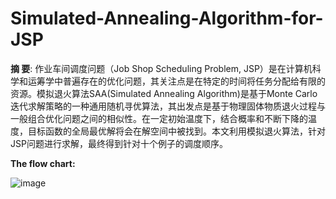 # Simulated-Annealing-Algorithm-for-JSP

**摘  要**:	作业车间调度问题（Job Shop Scheduling Problem, JSP）是在计算机科学和运筹学中普遍存在的优化问题，其关注点是在特定的时间将任务分配给有限的资源。模拟退火算法SAA(Simulated Annealing Algorithm)是基于Monte Carlo 迭代求解策略的一种通用随机寻优算法，其出发点是基于物理固体物质退火过程与一般组合优化问题之间的相似性。在一定初始温度下，结合概率和不断下降的温度，目标函数的全局最优解将会在解空间中被找到。本文利用模拟退火算法，针对JSP问题进行求解，最终得到针对十个例子的调度顺序。

**The flow chart:**

![image](https://user-images.githubusercontent.com/60317828/126891466-9d0cdaac-2f46-4aa6-98be-e47c747cc46f.png)
